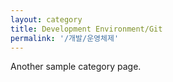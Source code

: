 ```yaml
---
layout: category
title: Development Environment/Git
permalink: '/개발/운영체제'
---
```


Another sample category page.
